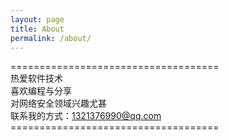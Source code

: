 ```yaml
---
layout: page
title: About
permalink: /about/
---
```

====================================<br />
热爱软件技术<br />
喜欢编程与分享<br />
对网络安全领域兴趣尤甚<br />
联系我的方式：1321376990@qq.com<br />
====================================<br />

[jekyll-paper]: https://github.com/ghosind/Jekyll-Paper
[jekyll-paper-issues]: https://github.com/ghosind/Jekyll-Paper/issues